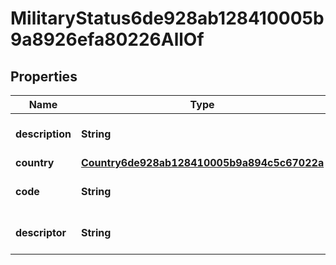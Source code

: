 

# MilitaryStatus6de928ab128410005b9a8926efa80226AllOf


## Properties

| Name | Type | Description | Notes |
|------------ | ------------- | ------------- | -------------|
|**description** | **String** | The military status description. |  [optional] |
|**country** | [**Country6de928ab128410005b9a894c5c67022a**](Country6de928ab128410005b9a894c5c67022a.md) |  |  [optional] |
|**code** | **String** | The military status code. |  [optional] |
|**descriptor** | **String** | A preview of the instance |  [optional] |



